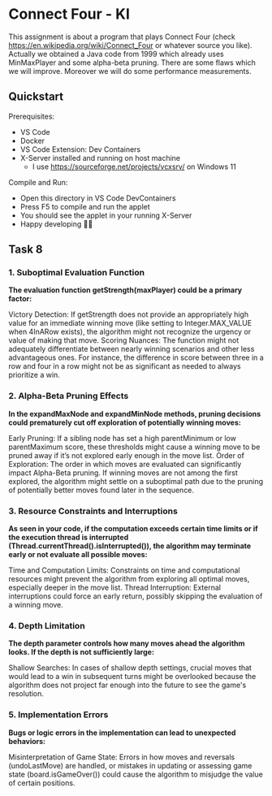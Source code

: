 # Connect Four - KI

This assignment is about a program that plays Connect Four (check https://en.wikipedia.org/wiki/Connect_Four or whatever source you like). 
Actually we obtained a Java code from 1999 which already uses MinMaxPlayer and some alpha-beta pruning. There are some flaws which we will improve. Moreover we will do some performance measurements.

## Quickstart

Prerequisites: 
- VS Code
- Docker
- VS Code Extension: Dev Containers
- X-Server installed and running on host machine
  - I use https://sourceforge.net/projects/vcxsrv/ on Windows 11

Compile and Run:
- Open this directory in VS Code DevContainers
- Press F5 to compile and run the applet
- You should see the applet in your running X-Server
- Happy developing 🧑‍💻

## Task 8

### 1. Suboptimal Evaluation Function

**The evaluation function getStrength(maxPlayer) could be a primary factor:**

  Victory Detection: If getStrength does not provide an appropriately high value for an immediate winning move (like setting to Integer.MAX_VALUE when 4InARow exists), the algorithm might not recognize the urgency or value of making that move.
    Scoring Nuances: The function might not adequately differentiate between nearly winning scenarios and other less advantageous ones. For instance, the difference in score between three in a row and four in a row might not be as significant as needed to always prioritize a win.

### 2. Alpha-Beta Pruning Effects

**In the expandMaxNode and expandMinNode methods, pruning decisions could prematurely cut off exploration of potentially winning moves:**

  Early Pruning: If a sibling node has set a high parentMinimum or low parentMaximum score, these thresholds might cause a winning move to be pruned away if it’s not explored early enough in the move list.
    Order of Exploration: The order in which moves are evaluated can significantly impact Alpha-Beta pruning. If winning moves are not among the first explored, the algorithm might settle on a suboptimal path due to the pruning of potentially better moves found later in the sequence.

### 3. Resource Constraints and Interruptions

**As seen in your code, if the computation exceeds certain time limits or if the execution thread is interrupted (Thread.currentThread().isInterrupted()), the algorithm may terminate early or not evaluate all possible moves:**

  Time and Computation Limits: Constraints on time and computational resources might prevent the algorithm from exploring all optimal moves, especially deeper in the move list.
    Thread Interruption: External interruptions could force an early return, possibly skipping the evaluation of a winning move.

### 4. Depth Limitation

**The depth parameter controls how many moves ahead the algorithm looks. If the depth is not sufficiently large:**

  Shallow Searches: In cases of shallow depth settings, crucial moves that would lead to a win in subsequent turns might be overlooked because the algorithm does not project far enough into the future to see the game's resolution.

### 5. Implementation Errors

**Bugs or logic errors in the implementation can lead to unexpected behaviors:**

  Misinterpretation of Game State: Errors in how moves and reversals (undoLastMove) are handled, or mistakes in updating or assessing game state (board.isGameOver()) could cause the algorithm to misjudge the value of certain positions.

